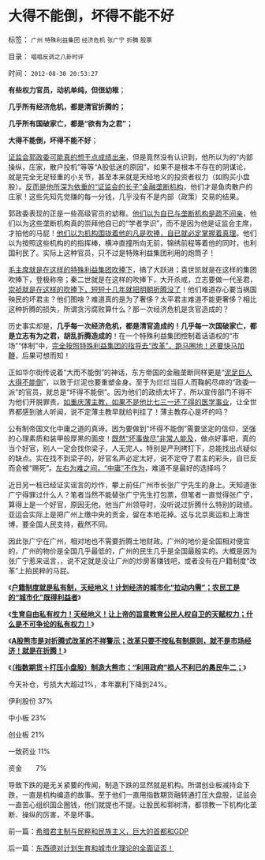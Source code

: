 # 大得不能倒，坏得不能不好

标签： `广州` `特殊利益集团` `经济危机` `张广宁` `折腾` `股票` 

目录： `唱唱反调之八卦时评`

时间： `2012-08-30 20:53:27`

**有些权力官员，动机单纯，但很幼稚**；

**几乎所有经济危机，都是清官折腾的；**

**几乎所有国破家亡，都是“欲有为之君”；**

**大得不能倒，坏得不能不好**；

[证监会郭政委可能真的想干点成绩出来](../../../2012/8/29/郭政委的那条新政“政治不正确”？.md)，但是竟然没有认识到，他所以为的“内部操纵，庄家，散户投机”等等“A股低迷的原因”，如果不是根本不存在的阴谋论，就是完全无足轻重的小关节，甚至本来就是天经地义的投资者权力（如购买小盘股）。[反而是他所深为依重的“证监会的长子”金融垄断机构](../../../2012/1/12/股市中的民主机制，西方基金和东方机构化.md)，他们才是鱼肉散户的庄家！这些先知先觉赚的每一分钱，几乎没有不是内部（政策）交易的结果。

郭政委表现的正是一些高级官员的幼稚。[他们以为自已与垄断机构是疏不间亲](../../../2012/7/16/如果公有制是低效益的，证监会的政策就在制造漫漫熊市.md)，他们以为这些垄断机构真的崇拜他自已的“学者学识”，而不是因为他是证监会主席，才拍他的马屁！[他们以为机构围拢着他的凡是吹捧，自已就必定掌握着真理](../../../2012/8/24/黄宗羲定律的“凡是”.md)。他们以为按照这些机构的的指挥棒，横冲直撞所向无前，锦绣前程等着他的同时，也利国利民了。实际上这种官员，只不过是特殊利益集团利用的炮筒子！

[毛主席就是在这样的特殊利益集团吹捧下](../../../2012/5/6/有极左的国家，没有极左的领导人；.md)，搞了大跃进；袁世凯就是在这样的集团吹捧下，登极称帝；秦二世就是在这样的吹捧下，大开杀戒，立志要做一代圣君，[崇祯就是在这样的吹捧下，短短十几年就把明朝折腾没了](../../../2009/3/22/宋明清在国学儒教绝对道德观维系下的必然败亡.md)！他们难道存心要当祸国殃民的坏君主？他们图啥？难道真的是为了奢侈？太平君主难道不能更奢侈？相比这种折腾的损失，所谓贪污腐败算什么？那一次经济危机是贪官造成的？

历史事实却是，**几乎每一次经济危机，都是清官造成的！几乎每一次国破家亡，都是立志有为之君，胡乱折腾造成的**！在一个特殊利益集团控制着话语权的“市场”“体制”中，[完全按照特殊利益集团的指导去“改革”，跑马圈地！还要快马加鞭](../../../2012/6/7/国有垄断利益集团借改革为名“跑马圈地”.md)，后果可想而知！

正如华尔街传说着“大而不能倒”的神话，东方帝国的金融垄断同样更是“[泥足巨人大得不能倒](../../../2009/7/22/泥足巨人的垄断是否需要反垄断.md)”，以致于烂泥也要重塑金身。至于为烂烂当巨人而鞠躬尽瘁的“政委一派”的官员，就总是“坏得不能倒”。因为他们的政绩太坏了，所以宣传部门不得不为他们开脱罪责。[如重庆薄主教，如果不是他比七三一还了得的医学事业](../../../2012/6/26/关于重庆的好消息.md)，让全世界都感到骇人听闻，说不定薄主教早就给判挂了！薄主教存心是坏的吗？

公有制帝国文化中庸之道的真谛。因为要做到“坏得不能倒”需要坚定的信仰，坚强的心理素质和装甲般厚黑的面皮！[既然“坏事做尽”非常人能及](../../../2012/3/15/愤老制造旧社会的黑社会逻辑.md)，做点好事吧，真的当个好官，别人一定会找你梁子，人无完人，特别是严刑拷打下，总能找出点疑似的缺点。实在找不到梁子的，好官名声必定太好，说不定夺了君主的彩头，自已反而会被“赐死”。[左右为难之间，“中庸”不作为](../../../2009/8/23/传统文化之中庸之道.md)，难道不是最好的选择吗？

近日另一桩已经证实谣言的炒作，攀上前任广州市长张广宁先生的身上。天知道张广宁得罪过什么人？笔者当然不能替张广宁先生打包票，但笔者一直觉得张广宁，算得上是一个好官，原因无他，他当广州领导时，没听说过折腾什么特别的政绩。亚运会实际上是把广州上缴中央的贡金，留在本地花掉。这与北京奥运和上海世博，要全国人民支持，截然不同。

因此张广宁在广州，相对地也不需要折腾土地财政。广州的地价是全国相对便宜的，广州的物价是全国几乎最低的，广州的民生几乎是全国最殷实的。大概是因为张广宁惹来谣言，，说不定就是没让广州的炒房客赚钱吧，或者没有在户籍制度“改革”上拍民粹的马屁。

《[**户籍制度就是私有制，天经地义！计划经济的城市化“拉动内需”；农民工是的“城市化”既得利益者**](../../../2012/8/27/户籍制度就是私有制，天经地义！.md)》

《[**生育自由私有权力！天经地义！让上帝的旨意教育公民人权自卫的天赋权力；什么是不可争论的私有权力！**](../../../2012/8/27/户籍制度就是私有制，天经地义！.md)》

《[**A股熊市是对折腾式改革的不祥警示；改革只要不按私有制原则，就不是市场经济！就是在折腾！**](../../../2012/8/27/A股折腾式“改革”的不祥警兆.md)》

《[**（指数期货＋打压小盘股）制造大熊市；“利用政府”损人不利已的愚民牛二；**](../../../2012/8/28/损人不利已的愚暴贱民.md)》

今天补仓，亏损大大超过1%，本年赢利下降到24%。

伊利股份 37%

中小板 23%

创业板 21%

一致药业 11%

资金　　7%

导致下跌的是无关紧要的传闻，制造下跌的显然就是机构。所谓创业板减持会下跌，一直是机构编造的故事。至于他们一直用指数期货融转通打压大盘股，证监会一直苦心组织国企圈钱，他们就提也不提。让股民和郭树清，都领教一下机构化垄断、操纵的厉害，不是坏事。



前一篇：[希腊君主制与民粹和民族主义，巨大的首都和GDP](../../../2012/8/30/希腊君主制与民粹和民族主义，巨大的首都和GDP.md)

后一篇：[东西德对计划生育和城市化理论的全面证否！](../../../2012/8/31/东西德对计划生育和城市化理论的全面证否！.md)